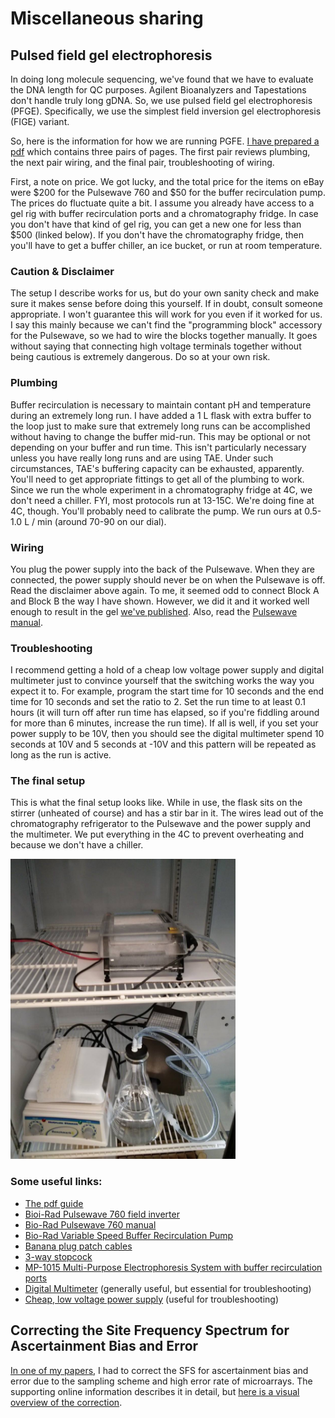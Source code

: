 # Miscellaneous sharing

## Pulsed field gel electrophoresis

In doing long molecule sequencing, we've found that we have to evaluate the DNA length for QC purposes. Agilent Bioanalyzers and Tapestations don't handle truly long gDNA. So, we use pulsed field gel electrophoresis (PFGE). Specifically, we use the simplest field inversion gel electrophoresis (FIGE) variant.

So, here is the information for how we are running PGFE. [I have prepared a pdf](PFGE.pdf) which contains three pairs of pages. The first pair reviews plumbing, the next pair wiring, and the final pair, troubleshooting of wiring. 

First, a note on price. We got lucky, and the total price for the items on eBay were $200 for the Pulsewave 760 and $50 for the buffer recirculation pump. The prices do fluctuate quite a bit. I assume you already have access to a gel rig with buffer recirculation ports and a chromatography fridge. In case you don't have that kind of gel rig, you can get a new one for less than $500 (linked below). If you don't have the chromatography fridge, then you'll have to get a buffer chiller, an ice bucket, or run at room temperature.

### Caution & Disclaimer

The setup I describe works for us, but do your own sanity check and make sure it makes sense before doing this yourself. If in doubt, consult someone appropriate. I won't guarantee this will work for you even if it worked for us. I say this mainly because we can't find the "programming block" accessory for the Pulsewave, so we had to wire the blocks together manually. It goes without saying that connecting high voltage terminals together without being cautious is extremely dangerous. Do so at your own risk.

### Plumbing

Buffer recirculation is necessary to maintain contant pH and temperature during an extremely long run. I have added a 1 L flask with extra buffer to the loop just to make sure that extremely long runs can be accomplished without having to change the buffer mid-run. This may be optional or not depending on your buffer and run time. This isn't particularly necessary unless you have really long runs and are using TAE. Under such circumstances, TAE's buffering capacity can be exhausted, apparently. You'll need to get appropriate fittings to get all of the plumbing to work. Since we run the whole experiment in a chromatography fridge at 4C, we don't need a chiller. FYI, most protocols run at 13-15C. We're doing fine at 4C, though. You'll probably need to calibrate the pump. We run ours at 0.5-1.0 L / min (around 70-90 on our dial).

### Wiring

You plug the power supply into the back of the Pulsewave. When they are connected, the power supply should never be on when the Pulsewave is off. Read the disclaimer above again. To me, it seemed odd to connect Block A and Block B the way I have shown. However, we did it and it worked well enough to result in the gel [we've published](https://www.ncbi.nlm.nih.gov/pmc/articles/PMC5100563/figure/F1/). Also, read the [Pulsewave manual](Pulsewave760manual.pdf).

### Troubleshooting

I recommend getting a hold of a cheap low voltage power supply and digital multimeter just to convince yourself that the switching works the way you expect it to. For example, program the start time for 10 seconds and the end time for 10 seconds and set the ratio to 2. Set the run time to at least 0.1 hours (it will turn off after run time has elapsed, so if you're fiddling around for more than 6 minutes, increase the run time). If all is well, if you set your power supply to be 10V, then you should see the digital multimeter spend 10 seconds at 10V and 5 seconds at -10V and this pattern will be repeated as long as the run is active.

### The final setup
This is what the final setup looks like. While in use, the flask sits on the stirrer (unheated of course) and has a stir bar in it. The wires lead out of the chromatography refrigerator to the Pulsewave and the power supply and the multimeter. We put everything in the 4C to prevent overheating and because we don't have a chiller.

<img src="PFGE_ChromFridge.jpg" width="360">

### Some useful links:

* [The pdf guide](PFGE.pdf)
* [Bioi-Rad Pulsewave 760 field inverter](https://www.ebay.com/sch/sis.html?_nkw=BIO+RAD+Pulsewave+760+1703603+Field+Switcher+C&_itemId=181566847281&_trksid=p2047675.m4099)
* [Bio-Rad Pulsewave 760 manual](Pulsewave760manual.pdf)
* [Bio-Rad Variable Speed Buffer Recirculation Pump](https://www.ebay.com/sch/i.html?_nkw=biorad+variable+speed+buffer+recirculation+pump)
* [Banana plug patch cables](https://www.amazon.com/Esco-Lite-High-Voltage-Cable-Banana/dp/B00ESXZ4XI/)
* [3-way stopcock](https://www.usplastic.com/catalog/item.aspx?itemid=23348&catid=438)
* [MP-1015 Multi-Purpose Electrophoresis System with buffer recirculation ports](https://www.ibisci.com/product-category/electrophoresis/horizontalelectrophoresis/horizontalelectrophoresis-mp1015)
* [Digital Multimeter](https://www.amazon.com/UNI-T-UT61D-True-Digital-Multimeter/dp/B00BRKYL7A/) (generally useful, but essential for troubleshooting)
* [Cheap, low voltage power supply](https://www.amazon.com/Tekpower-Variable-Supply-1-5-15-HY152A/dp/B000RO8J98) (useful for troubleshooting)

## Correcting the Site Frequency Spectrum for Ascertainment Bias and Error

[In one of my papers](http://emersonlab.org/publications/#p10), I had to correct the SFS for ascertainment bias and error due to the sampling scheme and high error rate of microarrays. The supporting online information describes it in detail, but [here is a visual overview of the correction](AB_FP_FN.pptx).
